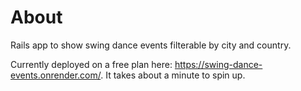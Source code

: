 # About

Rails app to show swing dance events filterable by city and country.

Currently deployed on a free plan here: https://swing-dance-events.onrender.com/. It takes about a minute to spin up.


<!-- # README

This README would normally document whatever steps are necessary to get the
application up and running.

Things you may want to cover:

* Ruby version

* System dependencies

* Configuration

* Database creation

* Database initialization

* How to run the test suite

* Services (job queues, cache servers, search engines, etc.)

* Deployment instructions

* ... -->
